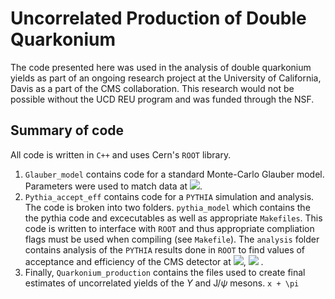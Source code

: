 # Uncorrelated Production of Double Quarkonium

The code presented here was used in the analysis of double quarkonium yields as part of an ongoing research project at the University of California, Davis as a part of the CMS collaboration. This research would not be possible without the UCD REU program and was funded through the NSF. 

## Summary of code

All code is written in `C++` and uses Cern's `ROOT` library. 

1. `Glauber_model` contains code for a standard Monte-Carlo Glauber model. Parameters were used to match data at <img src="https://render.githubusercontent.com/render/math?math=\sqrt{s} = 5.02 TeV">. 
2. `Pythia_accept_eff` contains code for a `PYTHIA` simulation and analysis. The code is broken into two folders. `pythia_model` which contains the the pythia code and excecutables as well as appropriate `Makefiles`. This code is written to interface with `ROOT` and thus appropriate compliation flags must be used when compiling (see `Makefile`). The `analysis` folder contains analysis of the `PYTHIA` results done in `ROOT` to find values of acceptance and efficiency of the CMS detector at <img src="https://render.githubusercontent.com/render/math?math=\sqrt{s} = 5.02 TeV">, <img src="https://render.githubusercontent.com/render/math?math=\mathcal{L}_{int} = 1.7 nb^{-1}"> . 
3. Finally, `Quarkonium_production` contains the files used to create final estimates of uncorrelated yields of the $\Upsilon$ and J/$\psi$ mesons. `x + \pi`
